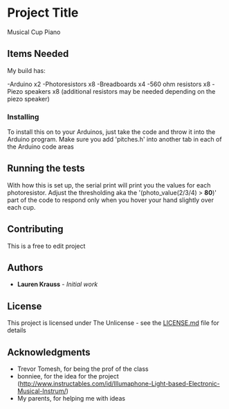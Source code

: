 # Project Title

Musical Cup Piano

## Items Needed

My build has:

-Arduino x2
-Photoresistors x8
-Breadboards x4
-560 ohm resistors x8
-Piezo speakers x8
(additional resistors may be needed depending on the piezo speaker)

### Installing

To install this on to your Arduinos, just take the code and throw it into the Arduino program. Make sure you add 'pitches.h' into another tab in each of the Arduino code areas

## Running the tests

With how this is set up, the serial print will print you the values for each photoresistor. Adjust the thresholding aka the '(photo_value(2/3/4) > **80**)' part of the code to respond only when you hover your hand slightly over each cup.

## Contributing

This is a free to edit project 

## Authors

* **Lauren Krauss** - *Initial work*

## License

This project is licensed under The Unlicense - see the [LICENSE.md](LICENSE.md) file for details

## Acknowledgments

* Trevor Tomesh, for being the prof of the class 
* bonniee, for the idea for the project (http://www.instructables.com/id/Illumaphone-Light-based-Electronic-Musical-Instrum/)
* My parents, for helping me with ideas
